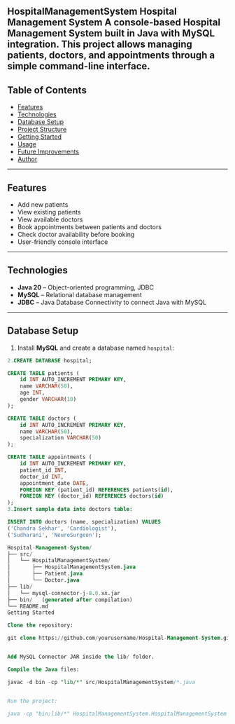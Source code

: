 HospitalManagementSystem
Hospital Management System  A console-based Hospital Management System built in Java with MySQL integration.   This project allows managing patients, doctors, and appointments through a simple command-line interface.
---

## **Table of Contents**
- [Features](#features)
- [Technologies](#technologies)
- [Database Setup](#database-setup)
- [Project Structure](#project-structure)
- [Getting Started](#getting-started)
- [Usage](#usage)
- [Future Improvements](#future-improvements)
- [Author](#author)

---

## **Features**
- Add new patients
- View existing patients
- View available doctors
- Book appointments between patients and doctors
- Check doctor availability before booking
- User-friendly console interface

---

## **Technologies**
- **Java 20** – Object-oriented programming, JDBC  
- **MySQL** – Relational database management  
- **JDBC** – Java Database Connectivity to connect Java with MySQL  

---

## **Database Setup**
1. Install **MySQL** and create a database named `hospital`:

```sql
2.CREATE DATABASE hospital;

CREATE TABLE patients (
    id INT AUTO_INCREMENT PRIMARY KEY,
    name VARCHAR(50),
    age INT,
    gender VARCHAR(10)
);

CREATE TABLE doctors (
    id INT AUTO_INCREMENT PRIMARY KEY,
    name VARCHAR(50),
    specialization VARCHAR(50)
);

CREATE TABLE appointments (
    id INT AUTO_INCREMENT PRIMARY KEY,
    patient_id INT,
    doctor_id INT,
    appointment_date DATE,
    FOREIGN KEY (patient_id) REFERENCES patients(id),
    FOREIGN KEY (doctor_id) REFERENCES doctors(id)
);
3.Insert sample data into doctors table:

INSERT INTO doctors (name, specialization) VALUES
('Chandra Sekhar', 'Cardiologist'),
('Sudharani', 'NeuroSurgeon');

Hospital-Management-System/
├── src/
│   └── HospitalManagementSystem/
│       ├── HospitalManagementSystem.java
│       ├── Patient.java
│       └── Doctor.java
├── lib/
│   └── mysql-connector-j-8.0.xx.jar
├── bin/   (generated after compilation)
└── README.md
Getting Started

Clone the repository:

git clone https://github.com/yourusername/Hospital-Management-System.git


Add MySQL Connector JAR inside the lib/ folder.

Compile the Java files:

javac -d bin -cp "lib/*" src/HospitalManagementSystem/*.java


Run the project:

java -cp "bin;lib/*" HospitalManagementSystem.HospitalManagementSystem
